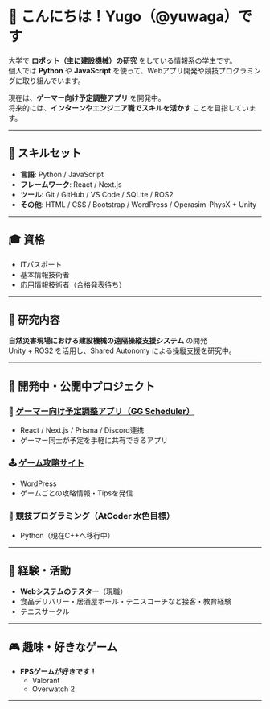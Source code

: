 # 👋 こんにちは！Yugo（@yuwaga）です

大学で **ロボット（主に建設機械）の研究** をしている情報系の学生です。  
個人では **Python** や **JavaScript** を使って、Webアプリ開発や競技プログラミングに取り組んでいます。

現在は、**ゲーマー向け予定調整アプリ** を開発中。  
将来的には、**インターンやエンジニア職でスキルを活かす** ことを目指しています。

---

## 🔧 スキルセット

- **言語**: Python / JavaScript
- **フレームワーク**: React / Next.js
- **ツール**: Git / GitHub / VS Code / SQLite / ROS2
- **その他**: HTML / CSS / Bootstrap / WordPress / Operasim-PhysX + Unity

---

## 🎓 資格

- ITパスポート
- 基本情報技術者
- 応用情報技術者（合格発表待ち）

---

## 🧪 研究内容

**自然災害現場における建設機械の遠隔操縦支援システム** の開発  
Unity + ROS2 を活用し、Shared Autonomy による操縦支援を研究中。

---

## 🚀 開発中・公開中プロジェクト

### 📅 [ゲーマー向け予定調整アプリ（GG Scheduler）](https://gg-scheduler.vercel.app/)
- React / Next.js / Prisma / Discord連携
- ゲーマー同士が予定を手軽に共有できるアプリ

### 🕹 [ゲーム攻略サイト](https://yuwango.com)
- WordPress
- ゲームごとの攻略情報・Tipsを発信

### 🧠 競技プログラミング（AtCoder 水色目標）
- Python（現在C++へ移行中）

---

## 💼 経験・活動

- **Webシステムのテスター**（現職）
- 食品デリバリー・居酒屋ホール・テニスコーチなど接客・教育経験
- テニスサークル

---

## 🎮 趣味・好きなゲーム

- **FPSゲームが好きです！**
  - Valorant
  - Overwatch 2

---
